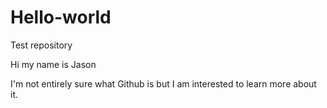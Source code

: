 # Hello-world
Test repository

Hi my name is Jason

I'm not entirely sure what Github is but I am interested to learn more about it.
